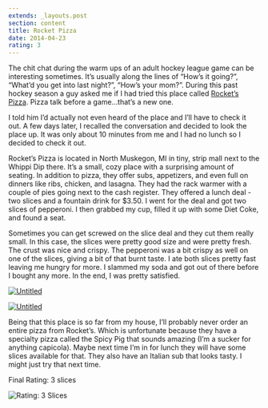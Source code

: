 ```yaml
---
extends: _layouts.post
section: content
title: Rocket Pizza
date: 2014-04-23
rating: 3
---
```


The chit chat during the warm ups of an adult hockey league game can be interesting sometimes. It’s usually along the lines of “How’s it going?”, “What’d you get into last night?”, “How’s your mom?”. During this past hockey season a guy asked me if I had tried this place called [Rocket’s Pizza](http://rocketspizzamuskegon.com/). Pizza talk before a game…that’s a new one.

I told him I’d actually not even heard of the place and I’ll have to check it out. A few days later, I recalled the conversation and decided to look the place up. It was only about 10 minutes from me and I had no lunch so I decided to check it out.

Rocket’s Pizza is located in North Muskegon, MI in tiny, strip mall next to the Whippi Dip there. It’s a small, cozy place with a surprising amount of seating. In addition to pizza, they offer subs, appetizers, and even full on dinners like ribs, chicken, and lasagna. They had the rack warmer with a couple of pies going next to the cash register. They offered a lunch deal - two slices and a fountain drink for $3.50. I went for the deal and got two slices of pepperoni. I then grabbed my cup, filled it up with some Diet Coke, and found a seat.

Sometimes you can get screwed on the slice deal and they cut them really small. In this case, the slices were pretty good size and were pretty fresh. The crust was nice and crispy. The pepperoni was a bit crispy as well on one of the slices, giving a bit of that burnt taste. I ate both slices pretty fast leaving me hungry for more. I slammed my soda and got out of there before I bought any more. In the end, I was pretty satisfied.

[![Untitled](https://farm6.staticflickr.com/5311/13450870935_245b429209.jpg)](https://www.flickr.com/photos/joefearnley/13450870935 "Untitled by Joe Fearnley, on Flickr")

[![Untitled](https://farm8.staticflickr.com/7338/13450874835_869de45a5a.jpg)](https://www.flickr.com/photos/joefearnley/13450874835 "Untitled by Joe Fearnley, on Flickr")

Being that this place is so far from my house, I’ll probably never order an entire pizza from Rocket’s. Which is unfortunate because they have a specialty pizza called the Spicy Pig that sounds amazing (I’m a sucker for anything capicola). Maybe next time I’m in for lunch they will have some slices available for that. They also have an Italian sub that looks tasty. I might just try that next time.

Final Rating: 3 slices

![Rating: 3 Slices](/assets/img/pizza3_sm.jpg)